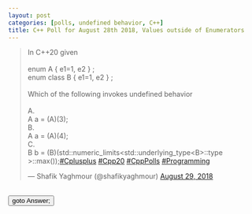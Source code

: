 ```yaml
---
layout: post 
categories: [polls, undefined behavior, C++]
title: C++ Poll for August 28th 2018, Values outside of Enumerators 
---
```


<blockquote class="twitter-tweet" data-partner="tweetdeck"><p lang="en" dir="ltr">In C++20 given<br><br>enum A { e1=1, e2 } ;<br>enum class B {  e1=1, e2 } ;<br><br>Which of the following invokes undefined behavior <br><br>A. <br>  A a = (A)(3);  <br>B. <br>  A a = (A)(4);<br>C.<br>  B b = (B)(std::numeric_limits&lt;std::underlying_type&lt;B&gt;::type &gt;::max());<a href="https://twitter.com/hashtag/Cplusplus?src=hash&amp;ref_src=twsrc%5Etfw">#Cplusplus</a> <a href="https://twitter.com/hashtag/Cpp20?src=hash&amp;ref_src=twsrc%5Etfw">#Cpp20</a> <a href="https://twitter.com/hashtag/CppPolls?src=hash&amp;ref_src=twsrc%5Etfw">#CppPolls</a> <a href="https://twitter.com/hashtag/Programming?src=hash&amp;ref_src=twsrc%5Etfw">#Programming</a></p>&mdash; Shafik Yaghmour (@shafikyaghmour) <a href="https://twitter.com/shafikyaghmour/status/1034665721286950913?ref_src=twsrc%5Etfw">August 29, 2018</a></blockquote>
<script async src="https://platform.twitter.com/widgets.js" charset="utf-8"></script>
<BR>
<input type="button" onclick="location.href='{% link _posts/2018-08-28-values_outside_of_enumerators_answer.md %}'" value="goto Answer;"/>
<BR>
